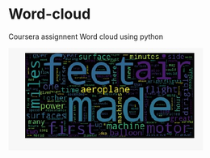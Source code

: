 # Word-cloud
Coursera assignnent Word cloud using python 

<img src = "https://github.com/sathish-mass/Word-cloud/blob/master/IMG-20200814-WA0014.jpg">
